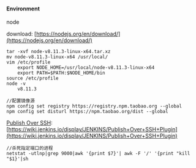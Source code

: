 #### Environment

node

download: [https://nodejs.org/en/download/](https://nodejs.org/en/download/)

```
tar -xvf node-v8.11.3-linux-x64.tar.xz
mv node-v8.11.3-linux-x64 /usr/local/
vim /etc/profile
    export NODE_HOME=/usr/local/node-v8.11.3-linux-x64
    export PATH=$PATH:$NODE_HOME/bin
source /etc/profile
node -v
    v8.11.3

//配置镜像源
npm config set registry https://registry.npm.taobao.org --global
npm config set disturl https://npm.taobao.org/dist --global
```

[Publish Over SSH](http://wiki.jenkins-ci.org/display/JENKINS/Publish+Over+SSH+Plugin): [https://wiki.jenkins.io/display/JENKINS/Publish+Over+SSH+Plugin](https://wiki.jenkins.io/display/JENKINS/Publish+Over+SSH+Plugin)

```
//杀死指定端口的进程
netstat -utlnp|grep 9000|awk '{print $7}'| awk -F '/' '{print "kill "$1}'|sh
```




